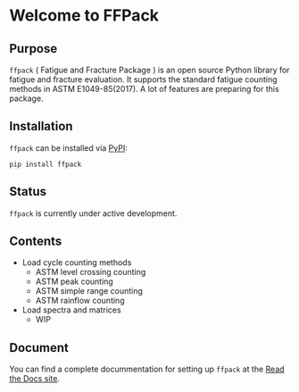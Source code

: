 # Welcome to FFPack

## Purpose
`ffpack` ( Fatigue and Fracture Package ) is an open source Python library for fatigue and fracture evaluation. It supports the standard fatigue counting methods in ASTM E1049-85(2017). A lot of features are preparing for this package.

## Installation

`ffpack` can be installed via [PyPI](https://pypi.org/project/ffpack/):

```
pip install ffpack
```

## Status

`ffpack` is currently under active development. 

## Contents

* Load cycle counting methods
    * ASTM level crossing counting
    * ASTM peak counting
    * ASTM simple range counting
    * ASTM rainflow counting
* Load spectra and matrices
    * WIP

## Document

You can find a complete docummentation for setting up `ffpack` at the [Read the Docs site](https://ffpack.readthedocs.io/en/latest/).
